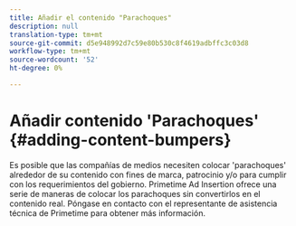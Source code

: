 ```yaml
---
title: Añadir el contenido "Parachoques"
description: null
translation-type: tm+mt
source-git-commit: d5e948992d7c59e80b530c8f4619adbffc3c03d8
workflow-type: tm+mt
source-wordcount: '52'
ht-degree: 0%

---
```



# Añadir contenido &#39;Parachoques&#39; {#adding-content-bumpers}

Es posible que las compañías de medios necesiten colocar &#39;parachoques&#39; alrededor de su contenido con fines de marca, patrocinio y/o para cumplir con los requerimientos del gobierno. Primetime Ad Insertion ofrece una serie de maneras de colocar los parachoques sin convertirlos en el contenido real. Póngase en contacto con el representante de asistencia técnica de Primetime para obtener más información.
